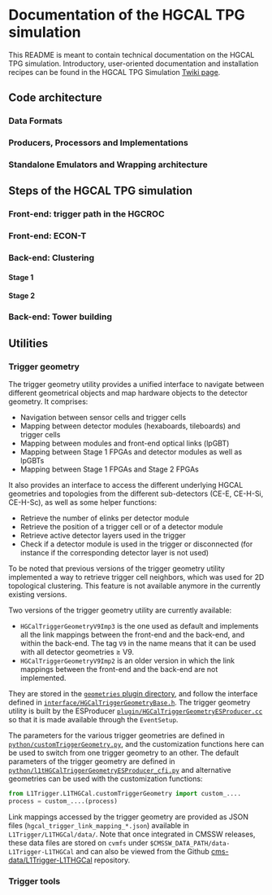 # Documentation of the HGCAL TPG simulation
This README is meant to contain technical documentation on the HGCAL TPG simulation. 
Introductory, user-oriented documentation and installation recipes can be found in the HGCAL TPG Simulation [Twiki page](https://twiki.cern.ch/twiki/bin/viewauth/CMS/HGCALTriggerPrimitivesSimulation).

## Code architecture
### Data Formats

### Producers, Processors and Implementations

### Standalone Emulators and Wrapping architecture

## Steps of the HGCAL TPG simulation
### Front-end: trigger path in the HGCROC

### Front-end: ECON-T

### Back-end: Clustering
#### Stage 1
#### Stage 2

### Back-end: Tower building


## Utilities
### Trigger geometry
The trigger geometry utility provides a unified interface to navigate between different geometrical objects and map hardware objects to the detector geometry. It comprises:
- Navigation between sensor cells and trigger cells
- Mapping between detector modules (hexaboards, tileboards) and trigger cells
- Mapping between modules and front-end optical links (lpGBT)
- Mapping between Stage 1 FPGAs and detector modules as well as lpGBTs
- Mapping between Stage 1 FPGAs and Stage 2 FPGAs

It also provides an interface to access the different underlying HGCAL geometries and topologies from the different sub-detectors (CE-E, CE-H-Si, CE-H-Sc), as well as some helper functions:
- Retrieve the number of elinks per detector module
- Retrieve the position of a trigger cell or of a detector module
- Retrieve active detector layers used in the trigger
- Check if a detector module is used in the trigger or disconnected (for instance if the corresponding detector layer is not used)

To be noted that previous versions of the trigger geometry utility implemented a way to retrieve trigger cell neighbors, which was used for 2D topological clustering. This feature is not available anymore in the currently existing versions.

Two versions of the trigger geometry utility are currently available:
- `HGCalTriggerGeometryV9Imp3` is the one used as default and implements all the link mappings between the front-end and the back-end, and within the back-end. The tag `V9` in the name means that it can be used with all detector geometries $\geq$ V9.
- `HGCalTriggerGeometryV9Imp2` is an older version in which the link mappings between the front-end and the back-end are not implemented.

They are stored in the [`geometries` plugin directory](plugins/geometries), and follow the interface defined in  [`interface/HGCalTriggerGeometryBase.h`](interface/HGCalTriggerGeometryBase.h). The trigger geometry utility is built by the ESProducer [`plugin/HGCalTriggerGeometryESProducer.cc`](plugins/HGCalTriggerGeometryESProducer.cc) so that it is made available through the `EventSetup`.

The parameters for the various trigger geometries are defined in [`python/customTriggerGeometry.py`](python/customTriggerGeometry.py), and the customization functions here can be used to switch from one trigger geometry to an other.
The default parameters of the trigger geometry are defined in [`python/l1tHGCalTriggerGeometryESProducer_cfi.py`](python/l1tHGCalTriggerGeometryESProducer_cfi.py) and alternative geometries can be used with the customization functions:
```python 
from L1Trigger.L1THGCal.customTriggerGeometry import custom_....
process = custom_....(process)
```

Link mappings accessed by the trigger geometry are provided as JSON files (`hgcal_trigger_link_mapping_*.json`) available in `L1Trigger/L1THGCal/data/`. Note that once integrated in CMSSW releases, these data files are stored on `cvmfs` under `$CMSSW_DATA_PATH/data-L1Trigger-L1THGCal` and can also be viewed from the Github [cms-data/L1Trigger-L1THGCal](https://github.com/cms-data/L1Trigger-L1THGCal) repository.


### Trigger tools

